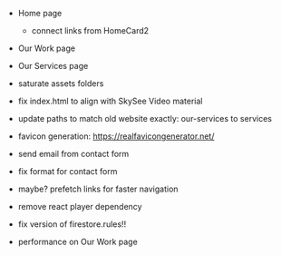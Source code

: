 - Home page
  - connect links from HomeCard2
- Our Work page
- Our Services page
- saturate assets folders
- fix index.html to align with SkySee Video material

- update paths to match old website exactly: our-services to services
- favicon generation: https://realfavicongenerator.net/
- send email from contact form
- fix format for contact form
- maybe? prefetch links for faster navigation 
  <Link
    to="/about"
    prefetch="viewport"   // "none" | "intent" | "render" | "viewport"
  >
- remove react player dependency

- fix version of firestore.rules!!

- performance on Our Work page